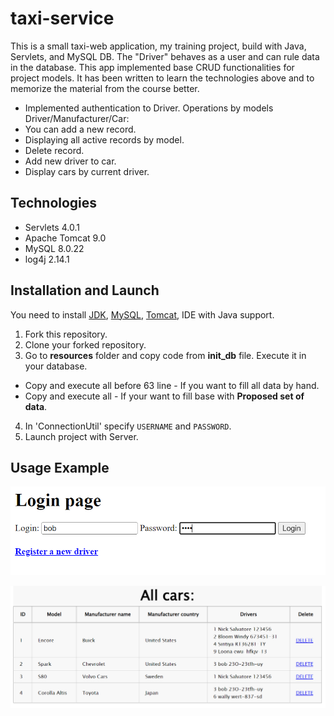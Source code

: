 # taxi-service

This is a small taxi-web application, my training project, build with Java, Servlets, and MySQL DB. 
The "Driver" behaves as a user and can rule data in the database. This app implemented base CRUD functionalities for project models.
It has been written to learn the technologies above and to memorize the material from the course better.

* Implemented authentication to Driver.
Operations by models Driver/Manufacturer/Car:
* You can add a new record.
* Displaying all active records by model.
* Delete record.
* Add new driver to car.
* Display cars by current driver.

## Technologies

* Servlets 4.0.1
* Apache Tomcat 9.0
* MySQL 8.0.22
* log4j 2.14.1

## Installation and Launch
You need to install [JDK](https://www.oracle.com/cis/java/technologies/downloads/), [MySQL](https://dev.mysql.com/downloads/installer/), [Tomcat](https://tomcat.apache.org/download-90.cgi), IDE with Java support.

1. Fork this repository.
2. Clone your forked repository.
3. Go to **resources** folder and copy code from **init_db** file. Execute it in your database.
  * Copy and execute all before 63 line - If you want to fill all data by hand.
  * Copy and execute all - If your want to fill base with **Proposed set of data**.
4. In 'ConnectionUtil' specify `USERNAME` and `PASSWORD`.
5. Launch project with Server.

## Usage Example

![login](https://github.com/kateryna-mykh/taxi-service/blob/main/src/main/resources/img/login_example.PNG)

![allCars](https://github.com/kateryna-mykh/taxi-service/blob/main/src/main/resources/img/allCarsDisplaying_example.PNG)
